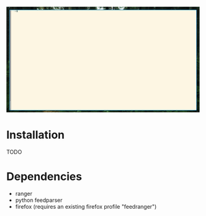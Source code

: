 ![example](example.gif)


Installation
============

TODO


Dependencies
============

* ranger
* python feedparser
* firefox (requires an existing firefox profile "feedranger")

